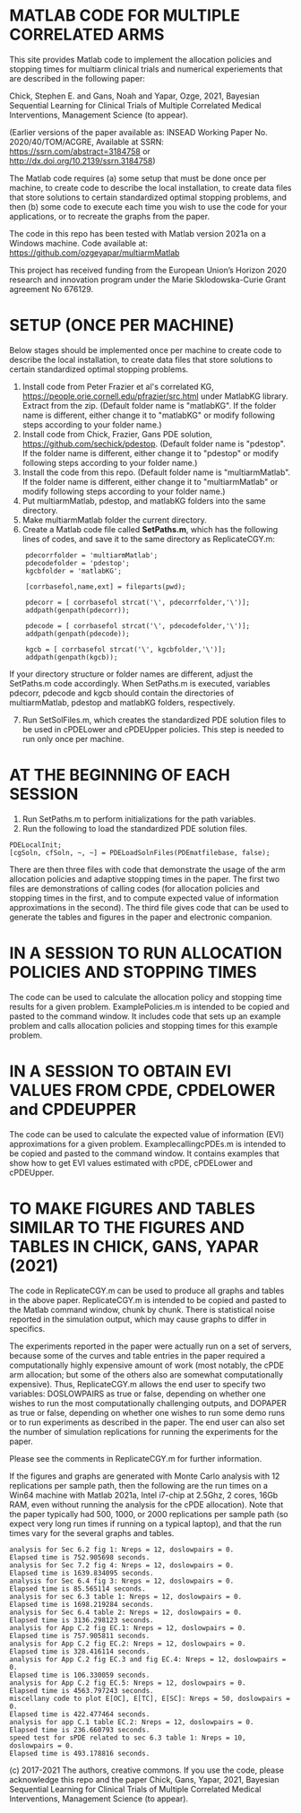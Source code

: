 # MATLAB CODE FOR MULTIPLE CORRELATED ARMS

This site provides Matlab code to implement the allocation policies and stopping times for multiarm clinical trials and numerical experiements that are described in the following paper: 

Chick, Stephen E. and Gans, Noah and Yapar, Ozge, 2021, Bayesian Sequential Learning for Clinical Trials of Multiple Correlated Medical Interventions, Management Science (to appear). 

(Earlier versions of the paper available as: INSEAD Working Paper No. 2020/40/TOM/ACGRE, Available at SSRN: https://ssrn.com/abstract=3184758 or http://dx.doi.org/10.2139/ssrn.3184758)

The Matlab code requires (a) some setup that must be done once per machine, to create code to describe the local installation, to create data files that store solutions to certain standardized optimal stopping problems, and then (b) some code to execute each time you wish to use the code for your applications, or to recreate the graphs from the paper. 

The code in this repo has been tested with Matlab version 2021a on a Windows machine. Code available at: https://github.com/ozgeyapar/multiarmMatlab 

This project has received funding from the European Union’s Horizon 2020 research and innovation program under the Marie Sklodowska-Curie Grant agreement No 676129.

# SETUP (ONCE PER MACHINE)
Below stages should be implemented once per machine to create code to describe the local installation, to create data files that store solutions to certain standardized optimal stopping problems.

1. Install code from Peter Frazier et al's correlated KG, https://people.orie.cornell.edu/pfrazier/src.html under MatlabKG library. Extract from the zip. (Default folder name is "matlabKG". If the folder name is different, either change it to "matlabKG" or modify following steps according to your folder name.)
2. Install code from Chick, Frazier, Gans PDE solution, https://github.com/sechick/pdestop. (Default folder name is "pdestop". If the folder name is different, either change it to "pdestop" or modify following steps according to your folder name.)
3. Install the code from this repo. (Default folder name is "multiarmMatlab". If the folder name is different, either change it to "multiarmMatlab" or modify following steps according to your folder name.)
4. Put multiarmMatlab, pdestop, and matlabKG folders into the same directory. 
5. Make multiarmMatlab folder the current directory. 
6. Create a Matlab code file called **SetPaths.m**, which has the following lines of codes, and save it to the same directory as ReplicateCGY.m:
```
    pdecorrfolder = 'multiarmMatlab';
    pdecodefolder = 'pdestop';
    kgcbfolder = 'matlabKG';
    
    [corrbasefol,name,ext] = fileparts(pwd);

    pdecorr = [ corrbasefol strcat('\', pdecorrfolder,'\')];
    addpath(genpath(pdecorr));

    pdecode = [ corrbasefol strcat('\', pdecodefolder,'\')];
    addpath(genpath(pdecode));
    
    kgcb = [ corrbasefol strcat('\', kgcbfolder,'\')];
    addpath(genpath(kgcb));
```	
If your directory structure or folder names are different, adjust the SetPaths.m code accordingly. When SetPaths.m is executed, variables pdecorr, pdecode and kgcb should contain the directories of multiarmMatlab, pdestop and matlabKG folders, respectively.

7. Run SetSolFiles.m, which creates the standardized PDE solution files to be used in cPDELower and cPDEUpper policies. This step is needed to run only once per machine.

# AT THE BEGINNING OF EACH SESSION
1. Run SetPaths.m to perform initializations for the path variables.
2. Run the following to load the standardized PDE solution files.
```
PDELocalInit;
[cgSoln, cfSoln, ~, ~] = PDELoadSolnFiles(PDEmatfilebase, false);
```
There are then three files with code that demonstrate the usage of the arm allocation policies and adaptive stopping times in the paper. The first two files are demonstrations of calling codes (for allocation policies and stopping times in the first, and to compute expected value of information approximations in the second). The third file gives code that can be used to generate the tables and figures in the paper and electronic companion.

# IN A SESSION TO RUN ALLOCATION POLICIES AND STOPPING TIMES
The code can be used to calculate the allocation policy and stopping time results for a given problem. ExamplePolicies.m is intended to be copied and pasted to the command window. It includes code that sets up an example problem and calls allocation policies and stopping times for this example problem. 

# IN A SESSION TO OBTAIN EVI VALUES FROM CPDE, CPDELOWER and CPDEUPPER
The code can be used to calculate the expected value of information (EVI) approximations for a given problem. ExamplecallingcPDEs.m is intended to be copied and pasted to the command window. It contains examples that show how to get EVI values estimated with cPDE, cPDELower and cPDEUpper. 

# TO MAKE FIGURES AND TABLES SIMILAR TO THE FIGURES AND TABLES IN CHICK, GANS, YAPAR (2021)
The code in ReplicateCGY.m can be used to produce all graphs and tables in the above paper. ReplicateCGY.m is intended to be copied and pasted to the Matlab command window, chunk by chunk. There is statistical noise reported in the simulation output, which may cause graphs to differ in specifics. 

The experiments reported in the paper were actually run on a set of servers, because some of the curves and table entries in the paper required a computationally highly expensive amount of work (most notably, the cPDE arm allocation; but some of the others also are somewhat computationally expensive). Thus, ReplicateCGY.m allows the end user to specify two variables: DOSLOWPAIRS as true or false, depending on whether one wishes to run the most computationally challenging outputs, and DOPAPER as true or false, depending on whether one wishes to run some demo runs or to run experiments as described in the paper. The end user can also set the number of simulation replications for running the experiments for the paper. 

Please see the comments in ReplicateCGY.m for further information.

If the figures and graphs are generated with Monte Carlo analysis with 12 replications per sample path, then the following are the run times on a Win64 machine with Matlab 2021a, Intel i7-chip at 2.5Ghz, 2 cores, 16Gb RAM, even without running the analysis for the cPDE allocation). Note that the paper typically had 500, 1000, or 2000 replications per sample path (so expect very long run times if running on a typical laptop), and that the run times vary for the several graphs and tables.
```
analysis for Sec 6.2 fig 1: Nreps = 12, doslowpairs = 0.
Elapsed time is 752.905698 seconds.
analysis for Sec 7.2 fig 4: Nreps = 12, doslowpairs = 0.
Elapsed time is 1639.834095 seconds.
analysis for Sec 6.4 fig 3: Nreps = 12, doslowpairs = 0.
Elapsed time is 85.565114 seconds.
analysis for sec 6.3 table 1: Nreps = 12, doslowpairs = 0.
Elapsed time is 1698.219284 seconds.
analysis for Sec 6.4 table 2: Nreps = 12, doslowpairs = 0.
Elapsed time is 3136.298123 seconds.
analysis for App C.2 fig EC.1: Nreps = 12, doslowpairs = 0.
Elapsed time is 757.905811 seconds.
analysis for App C.2 fig EC.2: Nreps = 12, doslowpairs = 0.
Elapsed time is 328.416114 seconds.
analysis for App C.2 fig EC.3 and fig EC.4: Nreps = 12, doslowpairs = 0.
Elapsed time is 106.330059 seconds.
analysis for App C.2 fig EC.5: Nreps = 12, doslowpairs = 0.
Elapsed time is 4563.797243 seconds.
miscellany code to plot E[OC], E[TC], E[SC]: Nreps = 50, doslowpairs = 0.
Elapsed time is 422.477464 seconds.
analysis for app C.1 table EC.2: Nreps = 12, doslowpairs = 0.
Elapsed time is 236.660793 seconds.
speed test for sPDE related to sec 6.3 table 1: Nreps = 10, doslowpairs = 0.
Elapsed time is 493.178816 seconds.
```

(c) 2017-2021 The authors, creative commons. If you use the code, please acknowledge this repo and the paper Chick, Gans, Yapar, 2021, Bayesian Sequential Learning for Clinical Trials of Multiple Correlated Medical Interventions, Management Science (to appear). 
